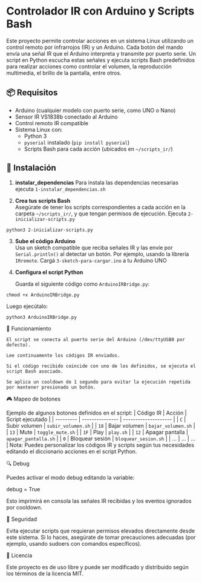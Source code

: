 # Controlador IR con Arduino y Scripts Bash

Este proyecto permite controlar acciones en un sistema Linux utilizando un control remoto por infrarrojos (IR) y un Arduino. Cada botón del mando envía una señal IR que el Arduino interpreta y transmite por puerto serie. Un script en Python escucha estas señales y ejecuta scripts Bash predefinidos para realizar acciones como controlar el volumen, la reproducción multimedia, el brillo de la pantalla, entre otros.


## 📦 Requisitos

- Arduino (cualquier modelo con puerto serie, como UNO o Nano)
- Sensor IR VS1838b conectado al Arduino
- Control remoto IR compatible
- Sistema Linux con:
  - Python 3
  - `pyserial` instalado (`pip install pyserial`)
  - Scripts Bash para cada acción (ubicados en `~/scripts_ir/`)


## 🔧 Instalación

1. **instalar_dependencias**
   Para instala las dependencias necesarias ejecuta `1-instalar_dependencias.sh`

2. **Crea tus scripts Bash**  
   Asegúrate de tener los scripts correspondientes a cada acción en la carpeta `~/scripts_ir/`, y que tengan permisos de ejecución. Ejecuta `2-inicializar-scripts.py`

```python3 2-inicializar-scripts.py```

3. **Sube el código Arduino**  
   Usa un sketch compatible que reciba señales IR y las envíe por `Serial.println()` al detectar un botón. Por ejemplo, usando la librería `IRremote`.
   Cargá `3-sketch-para-cargar.ino` a tu Arduino UNO

4. **Configura el script Python**

   Guarda el siguiente código como `ArduinoIRBridge.py`:

```chmod +x ArduinoIRBridge.py```

   Luego ejecútalo:

```python3 ArduinoIRBridge.py```


🧠 Funcionamiento

    El script se conecta al puerto serie del Arduino (/dev/ttyUSB0 por defecto).

    Lee continuamente los códigos IR enviados.

    Si el código recibido coincide con uno de los definidos, se ejecuta el script Bash asociado.

    Se aplica un cooldown de 1 segundo para evitar la ejecución repetida por mantener presionado un botón.


🎮 Mapeo de botones

Ejemplo de algunos botones definidos en el script:
   | Código IR | Acción          | Script ejecutado     |
   | --------- | --------------- | -------------------- |
   | `C`       | Subir volumen   | `subir_volumen.sh`   |
   | `18`      | Bajar volumen   | `bajar_volumen.sh`   |
   | `13`      | Mute            | `toggle_mute.sh`     |
   | `1F`      | Play            | `play.sh`            |
   | `12`      | Apagar pantalla | `apagar_pantalla.sh` |
   | `0`       | Bloquear sesión | `bloquear_sesion.sh` |
   | ...       | ...             | ...                  |
    Nota: Puedes personalizar los códigos IR y scripts según tus necesidades editando el diccionario acciones en el script Python.


🔍 Debug

Puedes activar el modo debug editando la variable:

debug = True

Esto imprimirá en consola las señales IR recibidas y los eventos ignorados por cooldown.


🚨 Seguridad

Evita ejecutar scripts que requieran permisos elevados directamente desde este sistema. Si lo haces, asegúrate de tomar precauciones adecuadas (por ejemplo, usando sudoers con comandos específicos).


📃 Licencia

Este proyecto es de uso libre y puede ser modificado y distribuido según los términos de la licencia MIT.
